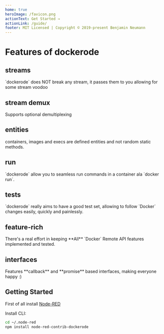 ```yaml
---
home: true
heroImage: /favicon.png
actionText: Get Started →
actionLink: /guide/
footer: MIT Licensed | Copyright © 2019-present Benjamin Neumann
---
```


# Features of dockerode

<div class="features">
  <div class="feature">
    <h2>streams</h2>
    <p>`dockerode` does NOT break any stream, it passes them to you allowing for some stream voodoo</p>
  </div>
  <div class="feature">
    <h2>stream demux</h2>
    <p>Supports optional demultiplexing</p>
  </div>
  <div class="feature">
    <h2>entities</h2>
    <p>containers, images and execs are defined entities and not random static methods.</p>
  </div>
  <div class="feature">
    <h2>run</h2>
    <p>`dockerode` allow you to seamless run commands in a container ala `docker run`.</p>
  </div>
  <div class="feature">
    <h2>tests</h2>
    <p> `dockerode` really aims to have a good test set, allowing to follow `Docker` changes easily, quickly and painlessly.</p>
  </div>
  <div class="feature">
    <h2>feature-rich</h2>
    <p>There's a real effort in keeping **All** `Docker` Remote API features implemented and tested.</p>
  </div>
  <div class="feature">
    <h2>interfaces</h2>
    <p>Features **callback** and **promise** based interfaces, making everyone happy :)</p>
  </div>
</div>

## Getting Started

First of all install [Node-RED](http://nodered.org/docs/getting-started/installation)

Install CLI:

``` bash
cd ~/.node-red
npm install node-red-contrib-dockerode
```
